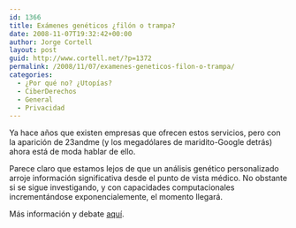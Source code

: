 ```yaml
---
id: 1366
title: Exámenes genéticos ¿filón o trampa?
date: 2008-11-07T19:32:42+00:00
author: Jorge Cortell
layout: post
guid: http://www.cortell.net/?p=1372
permalink: /2008/11/07/examenes-geneticos-filon-o-trampa/
categories:
  - ¿Por qué no? ¿Utopías?
  - CiberDerechos
  - General
  - Privacidad
---
```

Ya hace años que existen empresas que ofrecen estos servicios, pero con la aparición de 23andme (y los megadólares de maridito-Google detrás) ahora está de moda hablar de ello.

Parece claro que estamos lejos de que un análisis genético personalizado arroje información significativa desde el punto de vista médico. No obstante si se sigue investigando, y con capacidades computacionales incrementándose exponencialemente, el momento llegará.

Más información y debate <a title="http://bx.businessweek.com/genetic-testing" href="http://bx.businessweek.com/genetic-testing" target="_blank">aquí</a>.